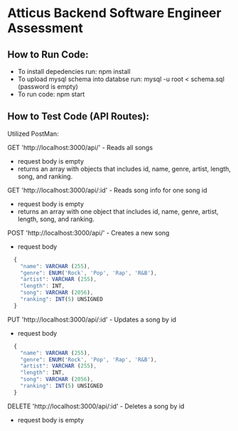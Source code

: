 # Atticus Backend Software Engineer Assessment


## How to Run Code:
* To install depedencies run: npm install
* To upload mysql schema into databse run: mysql -u root < schema.sql (password is empty) 
* To run code: npm start

## How to Test Code (API Routes):
Utilized PostMan:

GET 'http://localhost:3000/api/' - Reads all songs
* request body is empty
* returns an array with objects that includes id, name, genre, artist, length, song, and ranking.

GET 'http://localhost:3000/api/:id' - Reads song info for one song id
* request body is empty
* returns an array with one object that includes id, name, genre, artist, length, song, and ranking.

POST 'http://localhost:3000/api/' - Creates a new song 
* request body
```javascript
  {
    "name": VARCHAR (255),
    "genre": ENUM('Rock', 'Pop', 'Rap', 'R&B'),
    "artist": VARCHAR (255),
    "length": INT,
    "song": VARCHAR (2056),
    "ranking": INT(5) UNSIGNED
  }
```
PUT 'http://localhost:3000/api/:id' - Updates a song by id
* request body
```javascript 
  {
    "name": VARCHAR (255),
    "genre": ENUM('Rock', 'Pop', 'Rap', 'R&B'),
    "artist": VARCHAR (255),
    "length": INT,
    "song": VARCHAR (2056),
    "ranking": INT(5) UNSIGNED
  }
```
DELETE 'http://localhost:3000/api/:id' - Deletes a song by id
* request body is empty